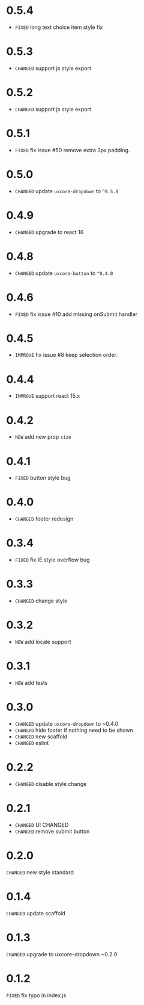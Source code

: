 # 0.5.4

* `FIXED` long text choice item style fix

# 0.5.3

* `CHANGED` support js style export

# 0.5.2

* `CHANGED` support js style export

# 0.5.1

* `FIXED` fix issue #50 remove extra 3px padding.

# 0.5.0

* `CHANGED` update `uxcore-dropdown` to `^0.5.0`

# 0.4.9

* `CHANGED` upgrade to react 16

# 0.4.8

* `CHANGED` update `uxcore-button` to `^0.4.0`

# 0.4.6

* `FIXED` fix issue #10 add missing onSubmit handler

# 0.4.5

* `IMPROVE` fix issue #8 keep selection order.

# 0.4.4

* `IMPROVE` support react 15.x

# 0.4.2

* `NEW` add new prop `size`

# 0.4.1

* `FIXED` button style bug

# 0.4.0

* `CHANGED` footer redesign

# 0.3.4

* `FIXED` fix IE style overflow bug

# 0.3.3

* `CHANGED` change style

# 0.3.2

* `NEW` add locale support 

# 0.3.1

* `NEW` add tests

# 0.3.0

* `CHANGED` update `uxcore-dropdown` to ~0.4.0
* `CHANGED` hide footer if nothing need to be shown
* `CHANGED` new scaffold
* `CHANGED` eslint

# 0.2.2

* `CHANGED` disable style change

# 0.2.1

* `CHANGED` UI CHANGED
* `CHANGED` remove submit button

# 0.2.0

`CHANGED` new style standard

# 0.1.4

`CHANGED` update scaffold

# 0.1.3

`CHANGED` upgrade to uxcore-dropdown ~0.2.0

# 0.1.2

`FIXED` fix typo in index.js
